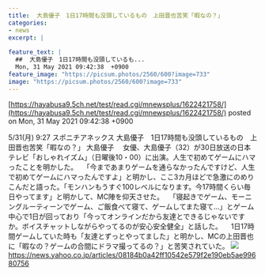 ```yaml
---
title:  大島優子　1日17時間も没頭しているもの　上田晋也苦笑「暇なの？」  
categories:
- news
excerpt: |
  
feature_text: |
  ##  大島優子　1日17時間も没頭しているも...
  Mon, 31 May 2021 09:42:38  +0900
feature_image: "https://picsum.photos/2560/600?image=733"
image: "https://picsum.photos/2560/600?image=733"
---
```


[https://hayabusa9.5ch.net/test/read.cgi/mnewsplus/1622421758/](https://hayabusa9.5ch.net/test/read.cgi/mnewsplus/1622421758/)
posted on Mon, 31 May 2021 09:42:38  +0900

<!--more-->

5/31(月) 9:27 スポニチアネックス 大島優子　1日17時間も没頭しているもの　上田晋也苦笑「暇なの？」 大島優子 　女優、大島優子（32）が30日放送の日本テレビ「おしゃれイズム」（日曜後10・00）に出演。人生で初めてゲームにハマったことを明かした。 　「今まであまりゲームを通らなかったんですけど、人生で初めてゲームにハマったんですよ」と明かし、ここ3カ月ほどで急激にのめりこんだと語った。「モンハンもうすぐ100レベルになります。今17時間くらい毎日やってます」と明かして、MC陣を仰天させた。 　「寝起きでゲーム、モーニングルーティーンでゲーム、ご飯食べて寝て、ゲームしてまた寝て…」とゲーム中心で1日が回っており「今ってオンラインだから友達とできるじゃないですか。ボイスチャットしながらやってるのが安心安全健全」と話した。 　1日17時間ゲームしていた時も「友達とずっとやってました」と明かし、MCの上田晋也に「暇なの？ゲームの合間にドラマ撮ってるの？」と苦笑されていた。 ![](https://amd-pctr.c.yimg.jp/r/iwiz-amd/20210531-00000128-spnannex-000-4-view.jpg) https://news.yahoo.co.jp/articles/08184b0a42ff10542e579f2e190eb5ae99680756
